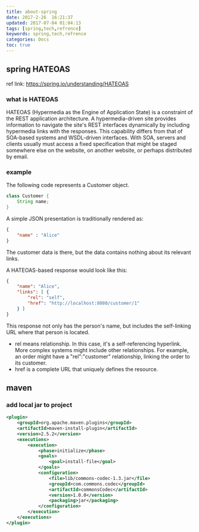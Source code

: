 ```yaml
---
title: about-spring
date: 2017-2-26  16:21:37
updated: 2017-07-04 01:04:13
tags: [spring,tech,refrence]
keywords: spring,tech,refrence
categories: Docs
toc: true
---
```


## spring  HATEOAS
ref link: https://spring.io/understanding/HATEOAS

### what is HATEOAS
HATEOAS (Hypermedia as the Engine of Application State) is a constraint of the REST application architecture.
A hypermedia-driven site provides information to navigate the site's REST interfaces dynamically by including hypermedia links with the responses. This capability differs from that of SOA-based systems and WSDL-driven interfaces. With SOA, servers and clients usually must access a fixed specification that might be staged somewhere else on the website, on another website, or perhaps distributed by email.

### example
The following code represents a Customer object.
```java
class Customer {
    String name;
}
```
A simple JSON presentation is traditionally rendered as:
```json
{ 
    "name" : "Alice"
}
```
The customer data is there, but the data contains nothing about its relevant links.

A HATEOAS-based response would look like this:
```json
{
    "name": "Alice",
    "links": [ {
        "rel": "self",
        "href": "http://localhost:8080/customer/1"
    } ]
}
```

This response not only has the person's name, but includes the self-linking URL where that person is located.

 - rel means relationship. In this case, it's a self-referencing hyperlink. More complex systems might include other relationships. For example, an order might have a "rel":"customer" relationship, linking the order to its customer.
 - href is a complete URL that uniquely defines the resource.



##  maven
### add local jar to project
```xml
<plugin>
    <groupId>org.apache.maven.plugins</groupId>
    <artifactId>maven-install-plugin</artifactId>
    <version>2.5.2</version>
    <executions>
        <execution>
            <phase>initialize</phase>
            <goals>
                <goal>install-file</goal>
            </goals>
            <configuration>
                <file>lib/commons-codec-1.3.jar</file>
                <groupId>com.commons.codec</groupId>
                <artifactId>commonsCodec</artifactId>
                <version>1.0.0</version>
                <packaging>jar</packaging>
            </configuration>
        </execution>
    </executions>
</plugin>
```
